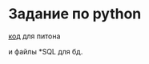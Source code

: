 # Задание по python
[код](https://github.com/Sluchay/Hors/blob/main/Python/Python.ipynb) для питона

и файлы *SQL для бд.

